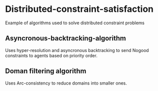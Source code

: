 # Distributed-constraint-satisfaction
 Example of algorithms used to solve distributed constraint problems

## Asyncronous-backtracking-algorithm
Uses hyper-resolution and asyncronous backtracking to send Nogood constraints to agents based on priority order.

## Doman filtering algorithm
Uses Arc-consistency to reduce domains into smaller ones.

